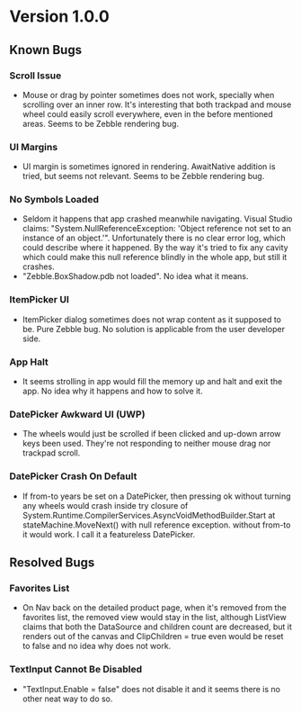 # Version 1.0.0

## Known Bugs

### Scroll Issue
- Mouse or drag by pointer sometimes does not work, specially when scrolling over an inner row. It's interesting that both trackpad and mouse wheel could easily scroll everywhere, even in the before mentioned areas. Seems to be Zebble rendering bug.

### UI Margins
- UI margin is sometimes ignored in rendering. AwaitNative addition is tried, but seems not relevant. Seems to be Zebble rendering bug.

### No Symbols Loaded
- Seldom it happens that app crashed meanwhile navigating. Visual Studio claims: "System.NullReferenceException: 'Object reference not set to an instance of an object.'". Unfortunately there is no clear error log, which could describe where it happened. By the way it's tried to fix any cavity which could make this null reference blindly in the whole app, but still it crashes.
- "Zebble.BoxShadow.pdb not loaded". No idea what it means.

### ItemPicker UI
- ItemPicker dialog sometimes does not wrap content as it supposed to be. Pure Zebble bug. No solution is applicable from the user developer side.

### App Halt
- It seems strolling in app would fill the memory up and halt and exit the app. No idea why it happens and how to solve it.

### DatePicker Awkward UI (UWP)
- The wheels would just be scrolled if been clicked and up-down arrow keys been used. They're not responding to neither mouse drag nor trackpad scroll.

### DatePicker Crash On Default
- If from-to years be set on a DatePicker, then pressing ok without turning any wheels would crash inside try closure of System.Runtime.CompilerServices.AsyncVoidMethodBuilder.Start at stateMachine.MoveNext() with null reference exception. without from-to it would work. I call it a featureless DatePicker.

## Resolved Bugs

### Favorites List
- On Nav back on the detailed product page, when it's removed from the favorites list, the removed view would stay in the list, although ListView claims that both the DataSource and children count are decreased, but it renders out of the canvas and ClipChildren = true even would be reset to false and no idea why does not work.

### TextInput Cannot Be Disabled
- "TextInput.Enable = false" does not disable it and it seems there is no other neat way to do so.
